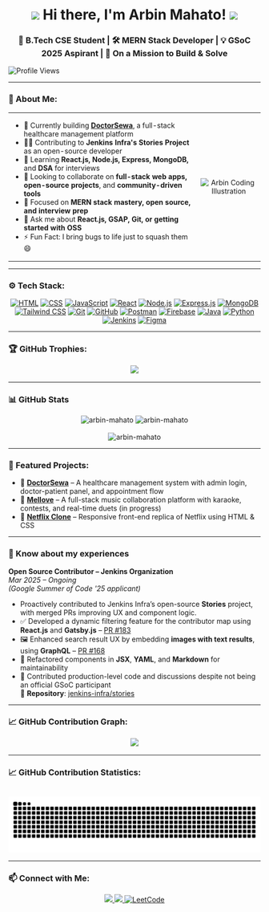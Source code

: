 <h1 align="center">
  <img src="https://media.giphy.com/media/hvRJCLFzcasrR4ia7z/giphy.gif" width="30px"/>  
  Hi there, I'm Arbin Mahato! 
  <img src="https://media.giphy.com/media/hvRJCLFzcasrR4ia7z/giphy.gif" width="30px"/>
</h1>

<h3 align="center">🚀 B.Tech CSE Student | 🛠️ MERN Stack Developer | 💡 GSoC 2025 Aspirant | 🎯 On a Mission to Build & Solve</h3>

<p>
  <img src="https://komarev.com/ghpvc/?username=arbin-mahato&label=Profile+Views&color=brightgreen&style=flat-square" alt="Profile Views" />
</p>

---

### 🌟 About Me:
<table>
  <tr>
    <td>
<ul>
<li> 🔭 Currently building <b><a href="https://github.com/arbin-mahato/CAPSTONE-DoctorSewa.git" target="_blank" rel="noopener noreferrer">DoctorSewa</a></b>, a full-stack healthcare management platform</li>
<li> 👨‍💻 Contributing to <b>Jenkins Infra's Stories Project</b> as an open-source developer</li>  
<li> 🌱 Learning <b>React.js, Node.js, Express, MongoDB,</b> and <b>DSA</b> for interviews</li>
<li> 🤝 Looking to collaborate on <b>full-stack web apps, open-source projects</b>, and <b>community-driven tools</b></li> 
<li> 🧠 Focused on <b>MERN stack mastery, open source, and interview prep</b></li>  
<li> 💬 Ask me about <b>React.js, GSAP, Git, or getting started with OSS</b></li>  
<li> ⚡ Fun Fact: I bring bugs to life just to squash them 😄</li>
</ul>

</td>
<td align="center">
  <img height="220" src="https://user-images.githubusercontent.com/74038190/219923823-bf1ce878-c6b8-4faa-be07-93e6b1006521.gif" alt="Arbin Coding Illustration" />
</td>
  </tr>
</table>

---

### ⚙️ Tech Stack:
<p align="center">
  <a href="https://developer.mozilla.org/en-US/docs/Web/HTML" target="_blank" rel="noopener noreferrer"><img src="https://skillicons.dev/icons?i=html" alt="HTML" /></a>
  <a href="https://developer.mozilla.org/en-US/docs/Web/CSS" target="_blank" rel="noopener noreferrer"><img src="https://skillicons.dev/icons?i=css" alt="CSS" /></a>
  <a href="https://developer.mozilla.org/en-US/docs/Web/JavaScript" target="_blank" rel="noopener noreferrer"><img src="https://skillicons.dev/icons?i=javascript" alt="JavaScript" /></a>
  <a href="https://react.dev/" target="_blank" rel="noopener noreferrer"><img src="https://skillicons.dev/icons?i=react" alt="React" /></a>
  <a href="https://nodejs.org/" target="_blank" rel="noopener noreferrer"><img src="https://skillicons.dev/icons?i=nodejs" alt="Node.js" /></a>
  <a href="https://expressjs.com/" target="_blank" rel="noopener noreferrer"><img src="https://skillicons.dev/icons?i=express" alt="Express.js" /></a>
  <a href="https://www.mongodb.com/" target="_blank" rel="noopener noreferrer"><img src="https://skillicons.dev/icons?i=mongodb" alt="MongoDB" /></a>
  <a href="https://tailwindcss.com/" target="_blank" rel="noopener noreferrer"><img src="https://skillicons.dev/icons?i=tailwind" alt="Tailwind CSS" /></a>
  <a href="https://git-scm.com/" target="_blank" rel="noopener noreferrer"><img src="https://skillicons.dev/icons?i=git" alt="Git" /></a>
  <a href="https://github.com/" target="_blank" rel="noopener noreferrer"><img src="https://skillicons.dev/icons?i=github" alt="GitHub" /></a>
  <a href="https://www.postman.com/" target="_blank" rel="noopener noreferrer"><img src="https://skillicons.dev/icons?i=postman" alt="Postman" /></a>
  <a href="https://firebase.google.com/" target="_blank" rel="noopener noreferrer"><img src="https://skillicons.dev/icons?i=firebase" alt="Firebase" /></a>
  <a href="https://www.java.com/" target="_blank" rel="noopener noreferrer"><img src="https://skillicons.dev/icons?i=java" alt="Java" /></a>
  <a href="https://www.python.org/" target="_blank" rel="noopener noreferrer"><img src="https://skillicons.dev/icons?i=python" alt="Python" /></a>
  <a href="https://jenkins.io/" target="_blank" rel="noopener noreferrer"><img src="https://skillicons.dev/icons?i=jenkins" alt="Jenkins" /></a>
  <a href="https://figma.com/" target="_blank" rel="noopener noreferrer"><img src="https://skillicons.dev/icons?i=figma" alt="Figma" /></a>
</p>

---

### 🏆 GitHub Trophies:
<p align="center">
  <img src="https://github-profile-trophy.vercel.app/?username=arbin-mahato&theme=radical&no-frame=true&margin-w=5" />
</p>

---

### 📊 GitHub Stats
<div align="center">
  <img src="https://github-readme-stats.vercel.app/api?username=arbin-mahato&show_icons=true&locale=en&theme=radical" alt="arbin-mahato" height="180" />
  <img src="https://github-readme-streak-stats.herokuapp.com/?user=arbin-mahato&theme=radical" alt="arbin-mahato" height="180" />
</div>

<br>

<div align="center">
  <img src="https://github-readme-stats.vercel.app/api/top-langs?username=arbin-mahato&show_icons=true&locale=en&layout=compact&theme=radical" alt="arbin-mahato" height="180" />
</div>

---

### 🚀 Featured Projects:

- 🏥 **[DoctorSewa](https://github.com/arbin-mahato/CAPSTONE-DoctorSewa.git)** – A healthcare management system with admin login, doctor-patient panel, and appointment flow  
- 🎵 **[Mellove](https://github.com/kalviumcommunity/S85_Arbin_Capstone_Mellove)** – A full-stack music collaboration platform with karaoke, contests, and real-time duets (in progress)  
- 📘 **[Netflix Clone](https://github.com/arbin-mahato/Netflix-clone.git)** – Responsive front-end replica of Netflix using HTML & CSS  

---

### 📄 Know about my experiences

**Open Source Contributor – Jenkins Organization**  
*Mar 2025 – Ongoing*  
_(Google Summer of Code '25 applicant)_

- Proactively contributed to Jenkins Infra’s open-source **Stories** project, with merged PRs improving UX and component logic.
- ✅ Developed a dynamic filtering feature for the contributor map using **React.js** and **Gatsby.js** – [PR #183](https://github.com/jenkins-infra/stories/pull/183)  
- 🖼️ Enhanced search result UX by embedding **images with text results**, using **GraphQL** – [PR #168](https://github.com/jenkins-infra/stories/pull/168)  
- 🧹 Refactored components in **JSX**, **YAML**, and **Markdown** for maintainability  
- 💬 Contributed production-level code and discussions despite not being an official GSoC participant  
🔗 **Repository**: [jenkins-infra/stories](https://github.com/jenkins-infra/stories)

---

### 📈 GitHub Contribution Graph:
<p align="center">
  <img src="https://github-readme-activity-graph.vercel.app/graph?username=arbin-mahato&theme=react-dark&hide_border=true&area=true" />
</p>

---

### 📈 GitHub Contribution Statistics:
<p align="center">
  <br clear="both" />
  <img src="https://raw.githubusercontent.com/arbin-mahato/arbin-mahato/output/snake.svg" alt="GitHub contribution snake animation" />
</p>

---

### 📫 Connect with Me:
<p align="center">
  <a href="https://github.com/arbin-mahato">
    <img src="https://img.shields.io/badge/GitHub-100000?style=for-the-badge&logo=github&logoColor=white" />
  </a>
  <a href="https://www.linkedin.com/in/arbin-mahato">
    <img src="https://img.shields.io/badge/LinkedIn-0077B5?style=for-the-badge&logo=linkedin&logoColor=white" />
  </a>
  <a href="https://leetcode.com/u/arbin-mahato/" target="_blank">
    <img src="https://img.shields.io/badge/LeetCode-FFA116?style=for-the-badge&logo=leetcode&logoColor=white" alt="LeetCode" />
  </a>
</p>
